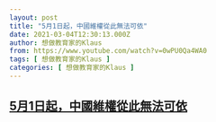 ```yaml
---
layout: post
title: "5月1日起，中國維權從此無法可依"
date: 2021-03-04T12:30:13.000Z
author: 想做教育家的Klaus
from: https://www.youtube.com/watch?v=0wPU0Qa4WA0
tags: [ 想做教育家的Klaus ]
categories: [ 想做教育家的Klaus ]
---
```

<!--1614861013000-->
[5月1日起，中國維權從此無法可依](https://www.youtube.com/watch?v=0wPU0Qa4WA0)
------

<div>

</div>

